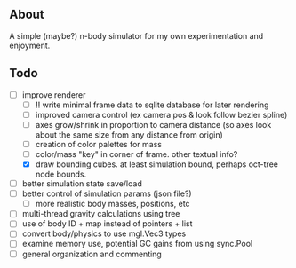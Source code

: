 ## About
A simple (maybe?) n-body simulator for my own experimentation and enjoyment.

## Todo
- [ ] improve renderer
    - [ ] !! write minimal frame data to sqlite database for later rendering
    - [ ] improved camera control (ex camera pos & look follow bezier spline)
    - [ ] axes grow/shrink in proportion to camera distance (so axes look about the same size from any distance from origin)
    - [ ] creation of color palettes for mass
    - [ ] color/mass "key" in corner of frame. other textual info?
    - [x] draw bounding cubes. at least simulation bound, perhaps oct-tree node bounds.
- [ ] better simulation state save/load
- [ ] better control of simulation params (json file?)
    - [ ] more realistic body masses, positions, etc
- [ ] multi-thread gravity calculations using tree
- [ ] use of body ID + map instead of pointers + list
- [ ] convert body/physics to use mgl.Vec3 types
- [ ] examine memory use, potential GC gains from using sync.Pool
- [ ] general organization and commenting